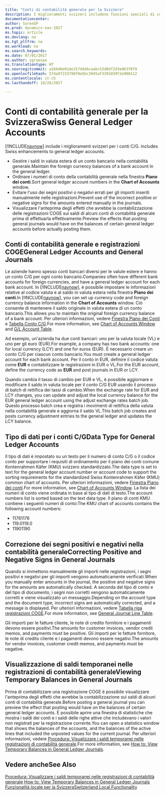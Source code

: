 ```yaml
---
title: "Conti di contabilità generale per la Svizzera"
description: I miglioramenti svizzeri includono funzioni speciali di conto C/G.
documentationcenter: 
author: SorenGP
ms.prod: dynamics-nav-2017
ms.topic: article
ms.devlang: na
ms.tgt_pltfrm: na
ms.workload: na
ms.search.keywords: 
ms.date: 07/01/2017
ms.author: sgroespe
ms.translationtype: HT
ms.sourcegitcommit: a16640e014e157d4dbcaabc53d0df2d3e063f8f9
ms.openlocfilehash: 574a9f233798f0e5bc3945af3391039f2e900112
ms.contentlocale: it-ch
ms.lasthandoff: 10/26/2017

---
```

# <a name="swiss-general-ledger-accounts"></a><span data-ttu-id="23920-103">Conti di contabilità generale per la Svizzera</span><span class="sxs-lookup"><span data-stu-id="23920-103">Swiss General Ledger Accounts</span></span>
[!INCLUDE[navnow](../../includes/navnow_md.md)]<span data-ttu-id="23920-104"> include i miglioramenti svizzeri per i conti C/G.</span><span class="sxs-lookup"><span data-stu-id="23920-104"> includes Swiss enhancements to general ledger accounts.</span></span>

- <span data-ttu-id="23920-105">Gestire i saldi in valuta estera di un conto bancario nella contabilità generale.</span><span class="sxs-lookup"><span data-stu-id="23920-105">Maintain the foreign currency balances of a bank account in the general ledger.</span></span>  
- <span data-ttu-id="23920-106">Ordinare i numeri di conto della contabilità generale nella finestra **Piano dei conti**.</span><span class="sxs-lookup"><span data-stu-id="23920-106">Sort general ledger account numbers in the **Chart of Accounts** window.</span></span>  
- <span data-ttu-id="23920-107">Evitare l'uso dei segni positivi o negativi errati per gli importi inseriti manualmente nelle registrazioni.</span><span class="sxs-lookup"><span data-stu-id="23920-107">Prevent use of the incorrect positive or negative signs for the amounts entered manually in the journals.</span></span>  
- <span data-ttu-id="23920-108">Visualizzare l'anteprima degli effetti che avrebbe la contabilizzazione delle registrazioni COGE sui saldi di alcuni conti di contabilità generale prima di effettuarla effettivamente.</span><span class="sxs-lookup"><span data-stu-id="23920-108">Preview the effects that posting general journals would have on the balances of certain general ledger accounts before actually posting them.</span></span>  

## <a name="general-ledger-accounts-and-general-journals"></a><span data-ttu-id="23920-109">Conti di contabilità generale e registrazioni COGE</span><span class="sxs-lookup"><span data-stu-id="23920-109">General Ledger Accounts and General Journals</span></span>  
<span data-ttu-id="23920-110">Le aziende hanno spesso conti bancari diversi per le valute estere e hanno un conto C/G per ogni conto bancario.</span><span class="sxs-lookup"><span data-stu-id="23920-110">Companies often have different bank accounts for foreign currencies, and have a general ledger account for each bank account.</span></span> <span data-ttu-id="23920-111">In [!INCLUDE[navnow](../../includes/navnow_md.md)], è possibile impostare le informazioni relative al codice valuta e al saldo in valuta estera nella finestra **Piano dei conti**.</span><span class="sxs-lookup"><span data-stu-id="23920-111">In [!INCLUDE[navnow](../../includes/navnow_md.md)], you can set up currency code and foreign currency balance information in the **Chart of Accounts** window.</span></span> <span data-ttu-id="23920-112">Ciò consente di mantenere il saldo originale in valuta estera di un conto bancario.</span><span class="sxs-lookup"><span data-stu-id="23920-112">This allows you to maintain the original foreign currency balance of a bank account.</span></span> <span data-ttu-id="23920-113">Per ulteriori informazioni, vedere [Finestra Piano dei Conti](assetId:///fa407624-b670-44b6-8397-91aa606e4c39) e [Tabella Conto C/G](assetId:///a65c2b09-9bb2-43db-8c53-c047bfc49777).</span><span class="sxs-lookup"><span data-stu-id="23920-113">For more information, see [Chart of Accounts Window](assetId:///fa407624-b670-44b6-8397-91aa606e4c39) and [G/L Account Table](assetId:///a65c2b09-9bb2-43db-8c53-c047bfc49777).</span></span>  

<span data-ttu-id="23920-114">Ad esempio, un'azienda ha due conti bancari: uno per la valuta locale (VL) e uno per gli euro (EUR).</span><span class="sxs-lookup"><span data-stu-id="23920-114">For example, a company has two bank accounts: one for local currency (LCY) and one for euros (EUR).</span></span> <span data-ttu-id="23920-115">È necessario creare un conto C/G per ciascun conto bancario.</span><span class="sxs-lookup"><span data-stu-id="23920-115">You must create a general ledger account for each bank account.</span></span> <span data-ttu-id="23920-116">Per il conto in EUR, definire il codice valuta come **EUR** e contabilizzare le registrazioni in EUR o VL.</span><span class="sxs-lookup"><span data-stu-id="23920-116">For the EUR account, define the currency code as **EUR** and post journals in EUR or LCY.</span></span>  

<span data-ttu-id="23920-117">Quando cambia il tasso di cambio per EUR e VL, è possibile aggiornare e modificare il saldo in valuta locale per il conto C/G EUR usando il processo di batch di rettifica dei tassi di cambio.</span><span class="sxs-lookup"><span data-stu-id="23920-117">When the exchange rate for EUR and LCY changes, you can update and adjust the local currency balance for the EUR general ledger account using the adjust exchange rates batch job.</span></span> <span data-ttu-id="23920-118">Questo processo batch crea e registra i movimenti di rettifica della valuta nella contabilità generale e aggiorna il saldo VL.</span><span class="sxs-lookup"><span data-stu-id="23920-118">This batch job creates and posts currency adjustment entries to the general ledger and updates the LCY balance.</span></span>  

## <a name="data-type-for-general-ledger-accounts"></a><span data-ttu-id="23920-119">Tipo di dati per i conti C/G</span><span class="sxs-lookup"><span data-stu-id="23920-119">Data Type for General Ledger Accounts</span></span>  
<span data-ttu-id="23920-120">Il tipo di dati è impostato su un testo per il numero di conto C/G o il codice conto per supportare i requisiti di ordinamento per il piano dei conti comune Kontenrahmen Käfer (KMU) svizzero standardizzato.</span><span class="sxs-lookup"><span data-stu-id="23920-120">The data type is set to text for the general ledger account number or account code to support the sorting requirements for the standardized Swiss Kontenrahmen Käfer (KMU) common chart of accounts.</span></span> <span data-ttu-id="23920-121">Per ulteriori informazioni, vedere [Finestra Piano dei conti](assetId:///fa407624-b670-44b6-8397-91aa606e4c39).</span><span class="sxs-lookup"><span data-stu-id="23920-121">For more information, see [Chart of Accounts Window](assetId:///fa407624-b670-44b6-8397-91aa606e4c39).</span></span> <span data-ttu-id="23920-122">La lista dei numeri di conto viene ordinata in base al tipo di dati di testo.</span><span class="sxs-lookup"><span data-stu-id="23920-122">The account numbers list is sorted based on the text data type.</span></span> <span data-ttu-id="23920-123">Il piano di conti KMU contiene i seguenti numeri di conto:</span><span class="sxs-lookup"><span data-stu-id="23920-123">The KMU chart of accounts contains the following account numbers:</span></span>  

- <span data-ttu-id="23920-124">1176</span><span class="sxs-lookup"><span data-stu-id="23920-124">1176</span></span>  
- <span data-ttu-id="23920-125">119.0</span><span class="sxs-lookup"><span data-stu-id="23920-125">119.0</span></span>  
- <span data-ttu-id="23920-126">1190</span><span class="sxs-lookup"><span data-stu-id="23920-126">1190</span></span>  

## <a name="correcting-positive-and-negative-signs-in-general-journals"></a><span data-ttu-id="23920-127">Correzione dei segni positivi e negativi nella contabilità generale</span><span class="sxs-lookup"><span data-stu-id="23920-127">Correcting Positive and Negative Signs in General Journals</span></span>  
<span data-ttu-id="23920-128">Quando si immettono manualmente gli importi nelle registrazioni, i segni positivi e negativi per gli importi vengono automaticamente verificati.</span><span class="sxs-lookup"><span data-stu-id="23920-128">When you manually enter amounts in the journal, the positive and negative signs for the amounts are automatically checked.</span></span> <span data-ttu-id="23920-129">A seconda del tipo di conto e del tipo di documento, i segni non corretti vengono automaticamente corretti e viene visualizzato un messaggio.</span><span class="sxs-lookup"><span data-stu-id="23920-129">Depending on the account type and the document type, incorrect signs are automatically corrected, and a message is displayed.</span></span> <span data-ttu-id="23920-130">Per ulteriori informazioni, vedere [Tabella riga registrazioni COGE](assetId:///5308c791-0964-41d9-bc54-fd87e815d1be).</span><span class="sxs-lookup"><span data-stu-id="23920-130">For more information, see [General Journal Line Table](assetId:///5308c791-0964-41d9-bc54-fd87e815d1be).</span></span>  

<span data-ttu-id="23920-131">Gli importi per le fatture cliente, le note di credito fornitore e i pagamenti devono essere positivi.</span><span class="sxs-lookup"><span data-stu-id="23920-131">The amounts for customer invoices, vendor credit memos, and payments must be positive.</span></span> <span data-ttu-id="23920-132">Gli importi per le fatture fornitore, le note di credito cliente e i pagamenti devono essere negativi.</span><span class="sxs-lookup"><span data-stu-id="23920-132">The amounts for vendor invoices, customer credit memos, and payments must be negative.</span></span>  

## <a name="viewing-temporary-balances-in-general-journals"></a><span data-ttu-id="23920-133">Visualizzazione di saldi temporanei nelle registrazioni di contabilità generale</span><span class="sxs-lookup"><span data-stu-id="23920-133">Viewing Temporary Balances in General Journals</span></span>  
<span data-ttu-id="23920-134">Prima di contabilizzare una registrazione COGE è possibile visualizzare l'anteprima degli effetti che avrebbe la contabilizzazione sui saldi di alcuni conti di contabilità generale.</span><span class="sxs-lookup"><span data-stu-id="23920-134">Before posting a general journal you can preview the effect that posting would have on the balances of certain general ledger accounts.</span></span> <span data-ttu-id="23920-135">È possibile aprire una finestra di statistiche che mostra i saldi dei conti e i saldi delle righe attive che includevano i valori non registrati per la registrazione corrente.</span><span class="sxs-lookup"><span data-stu-id="23920-135">You can open a statistics window that shows the balances of the accounts, and the balances of the active lines that included the unposted values for the current journal.</span></span> <span data-ttu-id="23920-136">Per ulteriori informazioni, vedere [Procedura: Visualizzare i saldi temporanei nelle registrazioni di contabilità generale](how-to-view-temporary-balances-in-general-ledger-journals.md).</span><span class="sxs-lookup"><span data-stu-id="23920-136">For more information, see [How to: View Temporary Balances in General Ledger Journals](how-to-view-temporary-balances-in-general-ledger-journals.md).</span></span>  

## <a name="see-also"></a><span data-ttu-id="23920-137">Vedere anche</span><span class="sxs-lookup"><span data-stu-id="23920-137">See Also</span></span>  
 <span data-ttu-id="23920-138">[Procedura: Visualizzare i saldi temporanei nelle registrazioni di contabilità generale](how-to-view-temporary-balances-in-general-ledger-journals.md) </span><span class="sxs-lookup"><span data-stu-id="23920-138">[How to: View Temporary Balances in General Ledger Journals](how-to-view-temporary-balances-in-general-ledger-journals.md) </span></span>  
 [<span data-ttu-id="23920-139">Funzionalità locale per la Svizzera</span><span class="sxs-lookup"><span data-stu-id="23920-139">Switzerland Local Functionality</span></span>](switzerland-local-functionality.md)

